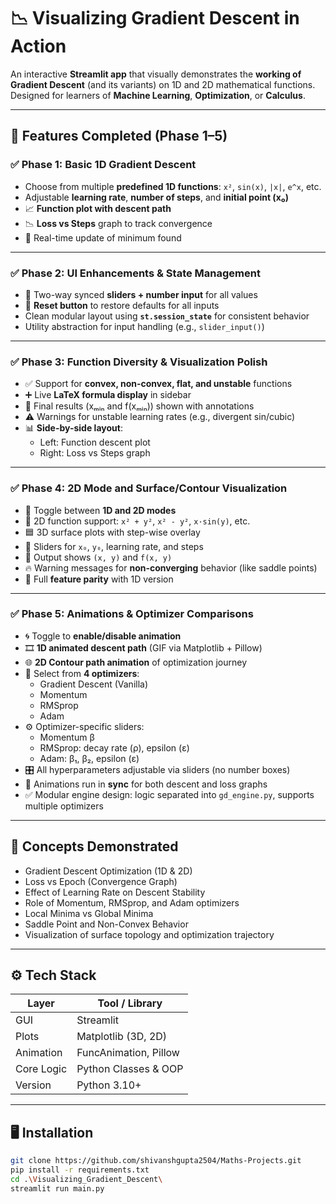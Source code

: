 # 📉 Visualizing Gradient Descent in Action

An interactive **Streamlit app** that visually demonstrates the **working of Gradient Descent** (and its variants) on 1D and 2D mathematical functions. Designed for learners of **Machine Learning**, **Optimization**, or **Calculus**.

---

## 🚀 Features Completed (Phase 1–5)

### ✅ Phase 1: Basic 1D Gradient Descent
- Choose from multiple **predefined 1D functions**: `x²`, `sin(x)`, `|x|`, `e^x`, etc.
- Adjustable **learning rate**, **number of steps**, and **initial point (x₀)**
- 📈 **Function plot with descent path**
- 📉 **Loss vs Steps** graph to track convergence
- 🔣 Real-time update of minimum found

---

### ✅ Phase 2: UI Enhancements & State Management
- 🔁 Two-way synced **sliders + number input** for all values
- 🧹 **Reset button** to restore defaults for all inputs
- Clean modular layout using **`st.session_state`** for consistent behavior
- Utility abstraction for input handling (e.g., `slider_input()`)

---

### ✅ Phase 3: Function Diversity & Visualization Polish
- ✅ Support for **convex, non-convex, flat, and unstable** functions
- ➕ Live **LaTeX formula display** in sidebar
- 🧠 Final results (xₘᵢₙ and f(xₘᵢₙ)) shown with annotations
- ⚠️ Warnings for unstable learning rates (e.g., divergent sin/cubic)
- 📊 **Side-by-side layout**:
  - Left: Function descent plot
  - Right: Loss vs Steps graph

---

### ✅ Phase 4: 2D Mode and Surface/Contour Visualization
- 🔀 Toggle between **1D and 2D modes**
- 🌄 2D function support: `x² + y²`, `x² - y²`, `x·sin(y)`, etc.
- 🟦 3D surface plots with step-wise overlay
- 🔘 Sliders for `x₀`, `y₀`, learning rate, and steps
- 📌 Output shows `(x, y)` and `f(x, y)`
- 🔥 Warning messages for **non-converging** behavior (like saddle points)
- 🧩 Full **feature parity** with 1D version

---

### ✅ Phase 5: Animations & Optimizer Comparisons
- 🌀 Toggle to **enable/disable animation**
- 🎞️ **1D animated descent path** (GIF via Matplotlib + Pillow)
- 🌐 **2D Contour path animation** of optimization journey
- 🧠 Select from **4 optimizers**:
  - Gradient Descent (Vanilla)
  - Momentum
  - RMSprop
  - Adam
- ⚙️ Optimizer-specific sliders:
  - Momentum β
  - RMSprop: decay rate (ρ), epsilon (ε)
  - Adam: β₁, β₂, epsilon (ε)
- 🎛️ All hyperparameters adjustable via sliders (no number boxes)
- 🎯 Animations run in **sync** for both descent and loss graphs
- ✅ Modular engine design: logic separated into `gd_engine.py`, supports multiple optimizers

---

## 🧠 Concepts Demonstrated

- Gradient Descent Optimization (1D & 2D)
- Loss vs Epoch (Convergence Graph)
- Effect of Learning Rate on Descent Stability
- Role of Momentum, RMSprop, and Adam optimizers
- Local Minima vs Global Minima
- Saddle Point and Non-Convex Behavior
- Visualization of surface topology and optimization trajectory

---

## ⚙️ Tech Stack

| Layer        | Tool / Library         |
|--------------|------------------------|
| GUI          | Streamlit              |
| Plots        | Matplotlib (3D, 2D)    |
| Animation    | FuncAnimation, Pillow  |
| Core Logic   | Python Classes & OOP   |
| Version      | Python 3.10+           |

---

## 🖥️ Installation

```bash
git clone https://github.com/shivanshgupta2504/Maths-Projects.git
pip install -r requirements.txt
cd .\Visualizing_Gradient_Descent\
streamlit run main.py

